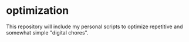 # optimization
This repository will include my personal scripts to optimize repetitive and somewhat simple "digital chores".

